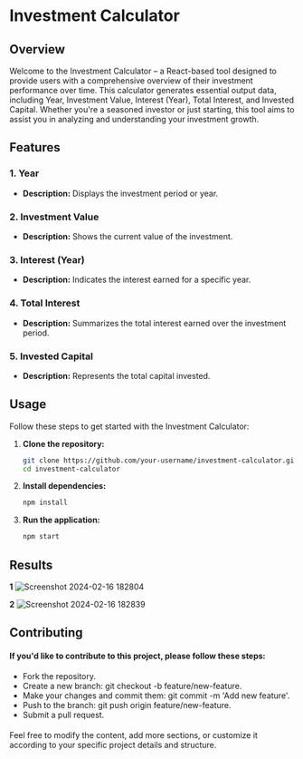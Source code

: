 # Investment Calculator

## Overview

Welcome to the Investment Calculator – a React-based tool designed to provide users with a comprehensive overview of their investment performance over time. This calculator generates essential output data, including Year, Investment Value, Interest (Year), Total Interest, and Invested Capital. Whether you're a seasoned investor or just starting, this tool aims to assist you in analyzing and understanding your investment growth.

## Features

### 1. Year

- **Description:** Displays the investment period or year.

### 2. Investment Value

- **Description:** Shows the current value of the investment.

### 3. Interest (Year)

- **Description:** Indicates the interest earned for a specific year.

### 4. Total Interest

- **Description:** Summarizes the total interest earned over the investment period.

### 5. Invested Capital

- **Description:** Represents the total capital invested.

## Usage

Follow these steps to get started with the Investment Calculator:

1. **Clone the repository:**

   ```bash
   git clone https://github.com/your-username/investment-calculator.git
   cd investment-calculator
2. **Install dependencies:**
   
   ```bash
   npm install
3. **Run the application:**

   ```bash
   npm start

## Results
 **1**
![Screenshot 2024-02-16 182804](https://github.com/lionkingchuja/Investment_Calculator/assets/94731498/f0966863-97b2-4c2a-8f8a-881b31e35523)

**2**
![Screenshot 2024-02-16 182839](https://github.com/lionkingchuja/Investment_Calculator/assets/94731498/d22fd698-2fb6-4b83-9172-26bad6e3c3dd)

## Contributing
#### If you'd like to contribute to this project, please follow these steps:
- Fork the repository.
- Create a new branch: git checkout -b feature/new-feature.
- Make your changes and commit them: git commit -m 'Add new feature'.
- Push to the branch: git push origin feature/new-feature.
- Submit a pull request.
#### 
Feel free to modify the content, add more sections, or customize it according to your specific project details and structure.

